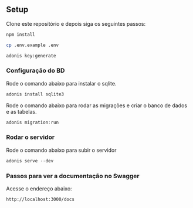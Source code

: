 ## Setup

Clone este repositório e depois siga os seguintes passos:

```bash
npm install
```

```bash
cp .env.example .env
```

```bash
adonis key:generate
```

### Configuração do BD

Rode o comando abaixo para instalar o sqlite.

```js
adonis install sqlite3
```

Rode o comando abaixo para rodar as migrações e criar o banco de dados e as tabelas.

```js
adonis migration:run
```

### Rodar o servidor

Rode o comando abaixo para subir o servidor

```js
adonis serve --dev
```

### Passos para ver a documentação no Swagger

Acesse o endereço abaixo:

```bash
http://localhost:3000/docs
```
